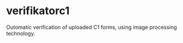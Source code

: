 verifikatorc1
=============

Outomatic verification of uploaded C1 forms, using image processing technology.
